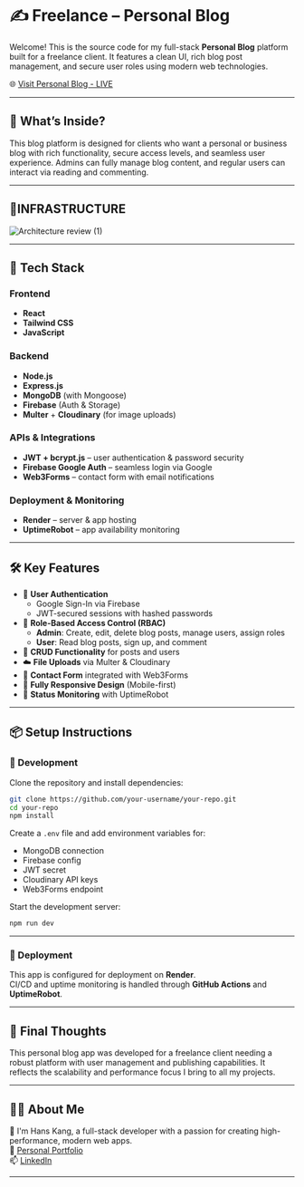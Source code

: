 # ✍️ Freelance – Personal Blog

Welcome! This is the source code for my full-stack **Personal Blog** platform built for a freelance client. It features a clean UI, rich blog post management, and secure user roles using modern web technologies.

🌐 [Visit Personal Blog - LIVE](https://hans-blog-new-repo.onrender.com)

---

## 🤔 What’s Inside?

This blog platform is designed for clients who want a personal or business blog with rich functionality, secure access levels, and seamless user experience. Admins can fully manage blog content, and regular users can interact via reading and commenting.

---


## 🧱INFRASTRUCTURE

![Architecture review (1)](https://github.com/user-attachments/assets/f9b9280d-15d6-4298-935f-fcf123461b5e)


---



## 🧱 Tech Stack

### Frontend
- **React**
- **Tailwind CSS**
- **JavaScript**

### Backend
- **Node.js**
- **Express.js**
- **MongoDB** (with Mongoose)
- **Firebase** (Auth & Storage)
- **Multer** + **Cloudinary** (for image uploads)

### APIs & Integrations
- **JWT + bcrypt.js** – user authentication & password security
- **Firebase Google Auth** – seamless login via Google
- **Web3Forms** – contact form with email notifications

### Deployment & Monitoring
- **Render** – server & app hosting
- **UptimeRobot** – app availability monitoring

---

## 🛠️ Key Features

- 🔐 **User Authentication**
  - Google Sign-In via Firebase
  - JWT-secured sessions with hashed passwords
- 👥 **Role-Based Access Control (RBAC)**
  - **Admin**: Create, edit, delete blog posts, manage users, assign roles
  - **User**: Read blog posts, sign up, and comment
- 📝 **CRUD Functionality** for posts and users
- ☁️ **File Uploads** via Multer & Cloudinary
- 💬 **Contact Form** integrated with Web3Forms
- 📱 **Fully Responsive Design** (Mobile-first)
- 🚦 **Status Monitoring** with UptimeRobot

---

## 📦 Setup Instructions

### 🔧 Development

Clone the repository and install dependencies:

```bash
git clone https://github.com/your-username/your-repo.git
cd your-repo
npm install
```

Create a `.env` file and add environment variables for:
- MongoDB connection
- Firebase config
- JWT secret
- Cloudinary API keys
- Web3Forms endpoint

Start the development server:

```bash
npm run dev
```

---

### 🚀 Deployment

This app is configured for deployment on **Render**.  
CI/CD and uptime monitoring is handled through **GitHub Actions** and **UptimeRobot**.

---

## 🧪 Final Thoughts

This personal blog app was developed for a freelance client needing a robust platform with user management and publishing capabilities. It reflects the scalability and performance focus I bring to all my projects.

---

## 🙋‍♂️ About Me

👋 I'm Hans Kang, a full-stack developer with a passion for creating high-performance, modern web apps.  
🔗 [Personal Portfolio](https://hanskang.com)  
📫 [LinkedIn](https://www.linkedin.com/in/hanskkang)

---
